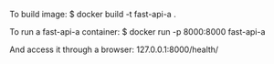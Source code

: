 
To build image:
$ docker build -t fast-api-a .

To run a fast-api-a container:
$ docker run -p 8000:8000 fast-api-a

And access it through a browser:
127.0.0.1:8000/health/
